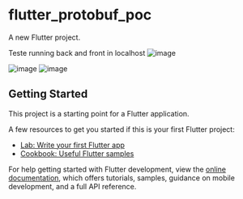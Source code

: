# flutter_protobuf_poc

A new Flutter project.

Teste running back and front in localhost 
![image](https://github.com/user-attachments/assets/111b2967-30ad-499a-ae34-1b4fe095058c)

![image](https://github.com/user-attachments/assets/18c02840-c20d-4132-8081-b095797a8a93)
![image](https://github.com/user-attachments/assets/1e5f8929-22f5-4621-9f75-0640cb75a00d)


## Getting Started

This project is a starting point for a Flutter application.

A few resources to get you started if this is your first Flutter project:

- [Lab: Write your first Flutter app](https://docs.flutter.dev/get-started/codelab)
- [Cookbook: Useful Flutter samples](https://docs.flutter.dev/cookbook)

For help getting started with Flutter development, view the
[online documentation](https://docs.flutter.dev/), which offers tutorials,
samples, guidance on mobile development, and a full API reference.

